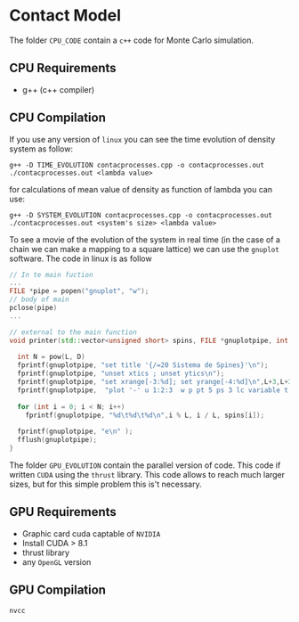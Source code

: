 # Contact Model
The folder ```CPU_CODE``` contain a ```c++``` code for Monte Carlo simulation.
## CPU Requirements
- g++ (c++ compiler)
## CPU Compilation
If you use any version of ```linux``` you can see the time evolution of density system as follow:
```
g++ -D TIME_EVOLUTION contacprocesses.cpp -o contacprocesses.out
./contacprocesses.out <lambda value>
```
for calculations of mean value of density as function of lambda you can use:
```
g++ -D SYSTEM_EVOLUTION contacprocesses.cpp -o contacprocesses.out
./contacprocesses.out <system's size> <lambda value>
```
To see a movie of the evolution of the system in real time (in the case of a chain we can make a mapping to a square lattice) we can use the ```gnuplot``` software. The code in linux is as follow
```c++
// In te main fuction
...
FILE *pipe = popen("gnuplot", "w");
// body of main
pclose(pipe)
...

// external to the main function
void printer(std::vector<unsigned short> spins, FILE *gnuplotpipe, int L) {      
  
  int N = pow(L, D)
  fprintf(gnuplotpipe, "set title '{/=20 Sistema de Spines}'\n");
  fprintf(gnuplotpipe, "unset xtics ; unset ytics\n");
  fprintf(gnuplotpipe, "set xrange[-3:%d]; set yrange[-4:%d]\n",L+3,L+3);
  fprintf(gnuplotpipe,  "plot '-' u 1:2:3  w p pt 5 ps 3 lc variable t ''\n");
   
  for (int i = 0; i < N; i++)
  	fprintf(gnuplotpipe, "%d\t%d\t%d\n",i % L, i / L, spins[i]);
  
  fprintf(gnuplotpipe, "e\n" );
  fflush(gnuplotpipe);
}
```
The folder ```GPU_EVOLUTION``` contain the parallel version of code. This code if written ```CUDA``` using the ```thrust``` library. This code allows to reach much larger sizes, but for this simple problem this is't necessary.
## GPU Requirements
- Graphic card cuda captable of ```NVIDIA``` 
- Install CUDA > 8.1
- thrust library
- any ```OpenGL``` version
## GPU Compilation
```
nvcc 
```
